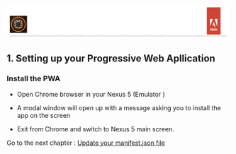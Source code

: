 ![AEM Adobe](../chapters/images/Lab-Header.png)  
## 1. Setting up your Progressive Web Apllication

### Install the PWA

- Open Chrome browser in your Nexus 5 (Emulator )

- A modal window will open up with a message asking you to install the app on the screen

- Exit from Chrome  and switch to Nexus 5 main screen.

Go to the next chapter : [Update your manifest.json file](chapter-2.md)